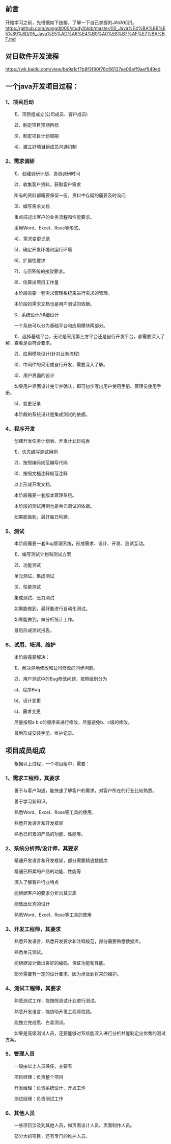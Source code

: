 ## 前言  
开始学习之前，先根据如下链接，了解一下自己掌握的JAVA知识。  
https://github.com/wangdl000/study/blob/master/00_Java%E4%BA%8B%E5%89%8D/05_Java%E5%AD%A6%E4%B9%A0%E8%B7%AF%E7%BA%BF.md

## 对日软件开发流程   
https://wk.baidu.com/view/be9a1cf7b8f3f90f76c66137ee06eff9aef849ed

## 一个java开发项目过程：   

### 1、项目启动

　　1)、项目组成立(公司成员、客户成员)  

　　2)、制定项目预期目标  

　　3)、制定项目计划周期  

　　4)、建立好项目组成员沟通机制  

### 2、需求调研  

　　1)、创建调研计划、协调调研时间  

　　2)、收集客户资料，获取客户需求  

　　所有的资料都需要保留一份，资料中存疑的需要及时询问  

　　3)、编写需求文档  

　　重点描述出客户的业务流程和性能要求。  

　　采用Word、Excel、Rose等形式。  

　　4)、需求变更记录  

　　5)、确定开发环境和运行环境  

　　6)、扩展性要求  

　　7)、与旧系统的接驳要求。  

　　8)、估算出项目工作量  

　　本阶段需要一套需求管理系统来进行需求的管理。  

　　本阶段的需求文档也是用户测试的依据。  

　　3、系统设计/详细设计  

　　一个系统可以分为基础平台和应用模块两部分。  

　　1)、选择基础平台，无论是采用第三方平台还是自行开发平台，都需要深入了解，查看是否符合要求。  

　　2)、应用模块设计(针对业务流程)  

　　3)、中间件的采用或自行开发，需要深入了解。  

　　4)、用户界面的设计  

　　如果用户界面设计完毕并确认，即可初步写出用户使用手册、管理员使用手册。  

　　5)、变更记录  

　　本阶段的系统设计是集成测试的依据。  

### 4、程序开发  

　　创建开发任务计划表、开发计划日程表  

　　1)、优先编写测试用例  

　　2)、按照编码规范编写代码  

　　3)、按照文档注释规范注释  

　　以上形成开发文档。  

　　本阶段需要一套版本管理系统。  

　　本阶段的测试用例也是单元测试的依据。  

　　如果能做到，最好每日构建。  

### 5、测试

　　本阶段需要一套Bug管理系统，形成需求、设计、开发、测试互动。  

　　1)、编写测试计划和测试方案  

　　2)、功能测试  

　　单元测试、集成测试  

　　3)、性能测试  

　　集成测试、压力测试  

　　如果能做到，最好能进行自动化测试。  

　　如果能做到，做分析统计工作。  

　　最后形成测试报告。  

### 6、试用、培训、维护  

　　本阶段需要解决：  

　　1)、解决异地修改和公司修改的同步问题。  

　　2)、用户测试中的Bug修改问题，按照级别分为  

　　a)、程序Bug  

　　b)、设计变更  

　　c)、需求变更  

　　尽量按照a b c的顺序来进行修改，尽量避免b、c级的修改。  

　　最后形成安装手册、维护记录。  

## 项目成员组成

　　根据以上过程，一个项目组中，需要：  

### 1、需求工程师，其要求  

　　善于与客户沟通，能快速了解客户的需求，对客户所在的行业比较熟悉。  

　　善于学习新知识。  

　　熟悉Word、Excel、Rose等工具的使用。  

　　熟悉开发语言和开发框架  

　　熟悉已积累的产品的功能、性能等。  

### 2、系统分析师/设计师，其要求  

　　精通开发语言和开发框架，部分需要精通数据库  

　　精通已积累的产品的功能、性能等  

　　深入了解客户行业特点  

　　能根据客户的要求分析出其实质  

　　能做出优秀的设计  

　　熟悉Word、Excel、Rose等工具的使用  

### 3、开发工程师，其要求  

　　熟悉开发语言，熟悉开发要求和注释规范，部分需要熟悉数据库。  

　　熟悉单元测试。  

　　能根据设计做出良好的编码，保证功能和性能。  

　　部分需要有一定的设计要求，因为涉及到将来的维护。  

### 4、测试工程师，其要求  

　　熟悉测试工作，能按照测试计划进行测试。  

　　熟悉开发语言，能协助开发工程师找错。  

　　能独立完成黑、白盒测试。  

　　如果是高级测试人员，还要能够对系统能深入进行分析并能制定出优秀的测试方案。  

### 5、管理人员  

　　一般由以上人员兼任，主要有  

　　项目经理：负责整个项目  

　　开发经理：负责系统设计、开发工作  

　　测试经理：负责测试工作  

### 6、其他人员  

　　一些项目涉及到其他人员，如页面设计人员、页面制作人员。  

　　部分大的项目，还有专门的维护人员。  